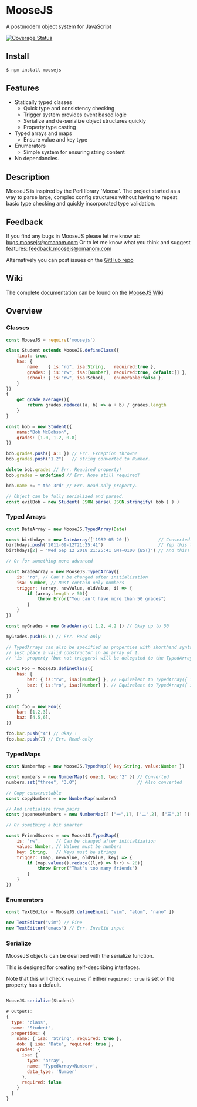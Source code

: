 # MooseJS
A postmodern object system for JavaScript

[![Coverage Status](https://coveralls.io/repos/github/byronmurg/MooseJS/badge.svg?branch=master)](https://coveralls.io/github/byronmurg/MooseJS?branch=master)

## Install
```sh
$ npm install moosejs
```

## Features
* Statically typed classes
  * Quick type and consistency checking
  * Trigger system provides event based logic
  * Serialize and de-serialize object structures quickly
  * Property type casting
* Typed arrays and maps
  * Ensure value and key type
* Enumerators
  * Simple system for ensuring string content
* No dependancies.

## Description

MooseJS is inspired by the Perl library 'Moose'. The project started
as a way to parse large, complex config structures without having to
repeat basic type checking and quickly incorporated type validation.

## Feedback

If you find any bugs in MooseJS please let me know at: [bugs.moosejs@omanom.com](mailto:bugs.moosejs@omanom.com)
Or to let me know what you think and suggest features: [feedback.moosejs@omanom.com](mailto:feedback.moosejs@omanom.com)

Alternatively you can post issues on the [GitHub repo](https://github.com/byronmurg/MooseJS)

## Wiki

The complete documentation can be found on the [MooseJS Wiki](https://github.com/byronmurg/MooseJS/wiki)

## Overview

### Classes

```js
const MooseJS = require('moosejs')

class Student extends MooseJS.defineClass({
    final: true,
    has: {
        name:   { is:"ro", isa:String,   required:true },
        grades: { is:"rw", isa:[Number], required:true, default:[] },
        school: { is:"rw", isa:School,   enumerable:false },
    }
})
{
    get grade_average(){
        return grades.reduce((a, b) => a + b) / grades.length
    }
}

const bob = new Student({
    name:"Bob McBobson",
    grades: [1.0, 1.2, 0.8]
})

bob.grades.push({ a:1 }) // Err. Exception thrown!
bob.grades.push("1.2")   // string converted to Number.

delete bob.grades // Err. Required property!
bob.grades = undefined // Err. Nope still required!

bob.name += " the 3rd" // Err. Read-only property.

// Object can be fully serialized and parsed.
const evilBob = new Student( JSON.parse( JSON.stringify( bob ) ) ) 
```

### Typed Arrays

```js
const DateArray = new MooseJS.TypedArray(Date)

const birthdays = new DateArray(['1982-05-20'])           // Converted.
birthdays.push('2011-09-12T21:25:41')                     // Yep this too.
birthdays[2] = 'Wed Sep 12 2018 21:25:41 GMT+0100 (BST)') // And this!

// Or for something more advanced

const GradeArray = new MooseJS.TypedArray({
	is: "ro", // Can't be changed after initialization
    isa: Number, // Must contain only numbers
    trigger: (array, newValue, oldValue, i) => {
		if (array.length > 50){
			throw Error("You can't have more than 50 grades")
		}
	}
})

const myGrades = new GradeArray([ 1.2, 4.2 ]) // Okay up to 50

myGrades.push(0.1) // Err. Read-only

// TypedArrays can also be specified as properties with shorthand syntax
// just place a valid constructor in an array of 1.
// 'is' property (but not triggers) will be delegated to the TypedArray

const Foo = MooseJS.defineClass({
	has: {
		bar: { is:"rw", isa:[Number] }, // Equivelent to TypedArray({ is:"rw", isa:Number })
		baz: { is:"ro", isa:[Number] }, // Equivelent to TypedArray({ is:"ro", isa:Number })
	}
})

const foo = new Foo({
	bar: [1,2,3],
	baz: [4,5,6],
})

foo.bar.push("4") // Okay !
foo.baz.push(7) // Err. Read-only

```

### TypedMaps
```js
const NumberMap = new MooseJS.TypedMap({ key:String, value:Number })

const numbers = new NumberMap({ one:1, two:"2" }) // Converted
numbers.set("three", "3.0")                       // Also converted

// Copy constructable
const copyNumbers = new NumberMap(numbers)

// And initialize from pairs
const japaneseNumbers = new NumberMap([ ["一",1], ["二",2], ["三",3] ])

// Or something a bit smarter

const FriendScores = new MooseJS.TypedMap({
	is: "rw",      // Can be changed after initialization
    value: Number, // Values must be numbers
	key: String,   // Keys must be strings
    trigger: (map, newValue, oldValue, key) => {
		if (map.values().reduce((l,r) => l+r) > 20){
			throw Error("That's too many friends")
		}
	}
})

```

### Enumerators

```js
const TextEditor = MooseJS.defineEnum([ "vim", "atom", "nano" ])

new TextEditor("vim") // Fine
new TextEditor("emacs") // Err. Invalid input
```

### Serialize
MooseJS objects can be desribed with the serialize function.

This is designed for creating self-describing interfaces.

Note that this will check `required` if either `required: true`
is set or the property has a default.
```js

MooseJS.serialize(Student)

# Outputs:
{
  type: 'class',
  name: 'Student',
  properties: {
    name: { isa: 'String', required: true },
    dob: { isa: 'Date', required: true },
    grades: {
      isa: {
        type: 'array',
        name: 'TypedArray<Number>',
        data_type: 'Number'
      },
      required: false
    }
  }
}

```
